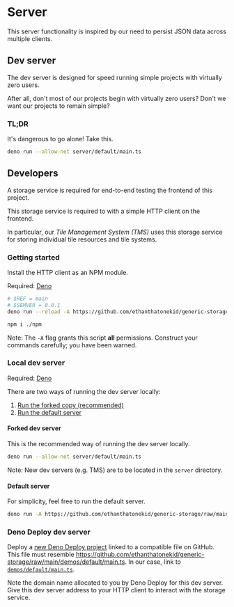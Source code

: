 # Server

This server functionality is inspired by our need to persist JSON data across multiple clients.

## Dev server

The dev server is designed for speed running simple projects with virtually zero users.

After all, don't most of our projects begin with virtually zero users? Don't we want our projects to remain simple?

### TL;DR

It's dangerous to go alone! Take this.

```bash
deno run --allow-net server/default/main.ts
```

## Developers

A storage service is required for end-to-end testing the frontend of this project.

This storage service is required to with a simple HTTP client on the frontend.

In particular, our _Tile Management System (TMS)_ uses this storage service for storing individual tile resources and tile systems.

### Getting started

Install the HTTP client as an NPM module.

Required: [Deno](https://deno.land/manual/getting_started/installation)

```bash
# $REF = main
# $SEMVER = 0.0.1
deno run --reload -A https://github.com/ethanthatonekid/generic-storage/raw/$REF/build_npm/main.ts $SEMVER -r

npm i ./npm
```

Note: The `-A` flag grants this script **all** permissions. Construct your commands carefully; you have been warned.

### Local dev server

Required: [Deno](https://deno.land/manual/getting_started/installation)

There are two ways of running the dev server locally:
1. [Run the forked copy (recommended)](#forked-dev-server)
1. [Run the default server](#default-server)

#### Forked dev server

This is the recommended way of running the dev server locally.

```bash
deno run --allow-net server/default/main.ts
```

Note: New dev servers (e.g. TMS) are to be located in the `server` directory.

#### Default server

For simplicity, feel free to run the default server.

```bash
deno run -A https://github.com/ethanthatonekid/generic-storage/raw/main/demos/default/main.ts
```

### Deno Deploy dev server

Deploy a [new Deno Deploy project](https://dash.deno.com/new) linked to a compatible file on GitHub. This file must resemble <https://github.com/ethanthatonekid/generic-storage/raw/main/demos/default/main.ts>. In our case, link to [`demos/default/main.ts`](./default/main.ts).

Note the domain name allocated to you by Deno Deploy for this dev server. Give this dev server address to your HTTP client to interact with the storage service.